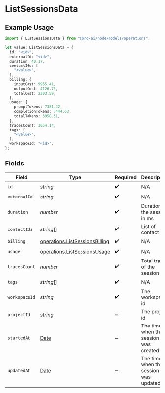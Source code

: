 # ListSessionsData

## Example Usage

```typescript
import { ListSessionsData } from "@orq-ai/node/models/operations";

let value: ListSessionsData = {
  id: "<id>",
  externalId: "<id>",
  duration: 40.17,
  contactIds: [
    "<value>",
  ],
  billing: {
    inputCost: 9955.41,
    outputCost: 4126.79,
    totalCost: 2303.59,
  },
  usage: {
    promptTokens: 7381.42,
    completionTokens: 7444.63,
    totalTokens: 5958.51,
  },
  tracesCount: 3054.14,
  tags: [
    "<value>",
  ],
  workspaceId: "<id>",
};
```

## Fields

| Field                                                                                         | Type                                                                                          | Required                                                                                      | Description                                                                                   |
| --------------------------------------------------------------------------------------------- | --------------------------------------------------------------------------------------------- | --------------------------------------------------------------------------------------------- | --------------------------------------------------------------------------------------------- |
| `id`                                                                                          | *string*                                                                                      | :heavy_check_mark:                                                                            | N/A                                                                                           |
| `externalId`                                                                                  | *string*                                                                                      | :heavy_check_mark:                                                                            | N/A                                                                                           |
| `duration`                                                                                    | *number*                                                                                      | :heavy_check_mark:                                                                            | Duration of the session in ms                                                                 |
| `contactIds`                                                                                  | *string*[]                                                                                    | :heavy_check_mark:                                                                            | List of contact ids                                                                           |
| `billing`                                                                                     | [operations.ListSessionsBilling](../../models/operations/listsessionsbilling.md)              | :heavy_check_mark:                                                                            | N/A                                                                                           |
| `usage`                                                                                       | [operations.ListSessionsUsage](../../models/operations/listsessionsusage.md)                  | :heavy_check_mark:                                                                            | N/A                                                                                           |
| `tracesCount`                                                                                 | *number*                                                                                      | :heavy_check_mark:                                                                            | Total traces of the session                                                                   |
| `tags`                                                                                        | *string*[]                                                                                    | :heavy_check_mark:                                                                            | N/A                                                                                           |
| `workspaceId`                                                                                 | *string*                                                                                      | :heavy_check_mark:                                                                            | The workspace id                                                                              |
| `projectId`                                                                                   | *string*                                                                                      | :heavy_minus_sign:                                                                            | The project id                                                                                |
| `startedAt`                                                                                   | [Date](https://developer.mozilla.org/en-US/docs/Web/JavaScript/Reference/Global_Objects/Date) | :heavy_minus_sign:                                                                            | The time when the session was created                                                         |
| `updatedAt`                                                                                   | [Date](https://developer.mozilla.org/en-US/docs/Web/JavaScript/Reference/Global_Objects/Date) | :heavy_minus_sign:                                                                            | The time when the session was updated                                                         |